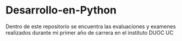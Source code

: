 # Desarrollo-en-Python

Dentro de este repositorio se encuentra las evaluaciones y examenes realizados durante mi primer año de carrera en el instituto DUOC UC
